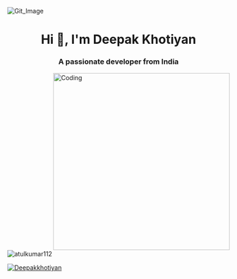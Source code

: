 ![Git_Image](https://github.com/Deepakkhotiyan/Deepakkhotiyan/assets/87259147/48b4f9a9-c025-4fe0-8207-a2c7ae1a9eef)
<h1 align="center">Hi 👋, I'm Deepak Khotiyan</h1>
<h3 align="center">A passionate developer from India</h3>
<img align="right" alt="Coding" width="400" src="https://cdn.dribbble.com/users/1162077/screenshots/3848914/programmer.gif">

<p align="left"> <img src="https://komarev.com/ghpvc/?username=atulkumar112&label=Profile%20views&color=0e75b6&style=flat" alt="atulkumar112" /> </p>

<p align="left"> <a href="https://github.com/ryo-ma/github-profile-trophy"><img src="https://github-profile-trophy.vercel.app/?username=Deepakkhotiyan" alt="Deepakkhotiyan" /></a> </p>

<!--<p align="left"> <a href="https://twitter.com/astronautatul" target="blank"><img src="https://img.shields.io/twitter/follow/astronautatul?logo=twitter&style=for-the-badge" alt="astronautatul" /></a> </p>

<!--
**Deepakkhotiyan/Deepakkhotiyan** is a ✨ _special_ ✨ repository because its `README.md` (this file) appears on your GitHub profile.
![Git_Image](https://github.com/Deepakkhotiyan/Deepakkhotiyan/assets/87259147/48b4f9a9-c025-4fe0-8207-a2c7ae1a9eef)

Here are some ideas to get you started:
- 🔭 I’m currently working on [Capgemini](https://www.capgemini.com/)

- 🌱 I’m currently learning **DSA**

- 💬 Ask me about **Coding**

- 📫 How to reach me **deepakmzn18@gmail.com**

- 🔭 I’m currently working on ...
- 🌱 I’m currently learning ...
- 👯 I’m looking to collaborate on ...
- 🤔 I’m looking for help with ...
- 💬 Ask me about ...
- 📫 How to reach me: ...
- 😄 Pronouns: ...
- ⚡ Fun fact: ...
-->
